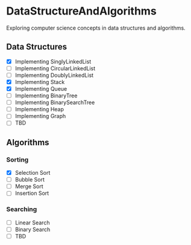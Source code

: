 # DataStructureAndAlgorithms

Exploring computer science concepts in data structures and algorithms.

## Data Structures
- [x] Implementing SinglyLinkedList
- [ ] Implementing CircularLinkedList
- [ ] Implementing DoublyLinkedList
- [x] Implementing Stack
- [x] Implementing Queue
- [ ] Implementing BinaryTree
- [ ] Implementing BinarySearchTree
- [ ] Implementing Heap
- [ ] Implementing Graph
- [ ] TBD

## Algorithms
### Sorting
- [x] Selection Sort
- [ ] Bubble Sort
- [ ] Merge Sort
- [ ] Insertion Sort
### Searching
- [ ] Linear Search
- [ ] Binary Search
- [ ] TBD